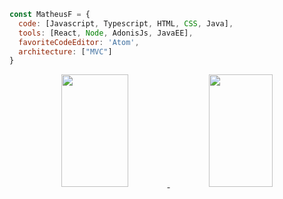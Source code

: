 ```javascript
const MatheusF = {
  code: [Javascript, Typescript, HTML, CSS, Java],
  tools: [React, Node, AdonisJs, JavaEE],
  favoriteCodeEditor: 'Atom',
  architecture: ["MVC"]
}
```

<div align="center">
  <a href="https://github.com/UR4N0-235">
    
  <img height="180em" width="46%" src="https://github-readme-stats.vercel.app/api?username=UR4N0-235&show_icons=true&theme=highcontrast&include_all_commits=true&count_private=true"/>
    
  <img height="180em" width="45%" src="https://github-readme-stats.vercel.app/api/top-langs/?username=UR4N0-235&layout=compact&langs_count=7&theme=highcontrast"/>
    
  </a>
</div>
